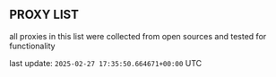 ## PROXY LIST

all proxies in this list were collected from open sources and tested for functionality

last update: `2025-02-27 17:35:50.664671+00:00` UTC